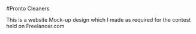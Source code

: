#Pronto Cleaners

This is a website Mock-up design which I made as required for the contest held on Freelancer.com
